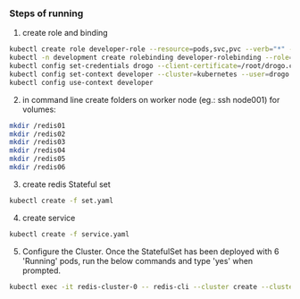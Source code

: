 ### Steps of running

1. create role and binding

```bash
kubectl create role developer-role --resource=pods,svc,pvc --verb="*" --namespace=development
kubectl -n development create rolebinding developer-rolebinding --role=developer-role --user=drogo
kubectl config set-credentials drogo --client-certificate=/root/drogo.crt --client-key=/root/drogo.key
kubectl config set-context developer --cluster=kubernetes --user=drogo
kubectl config use-context developer 
```

2. in command line create folders on worker node (eg.: ssh node001) for volumes:

```bash
mkdir /redis01
mkdir /redis02
mkdir /redis03
mkdir /redis04
mkdir /redis05
mkdir /redis06
```
3. create redis Stateful set

```bash
kubectl create -f set.yaml
```

4. create service

```bash
kubectl create -f service.yaml
```

5. Configure the Cluster. Once the StatefulSet has been deployed with 6 'Running' pods, run the below commands and type 'yes' when prompted.
```bash
kubectl exec -it redis-cluster-0 -- redis-cli --cluster create --cluster-replicas 1 $(kubectl get pods -l app=redis-cluster -o jsonpath='{range.items[*]}{.status.podIP}:6379 ')
```